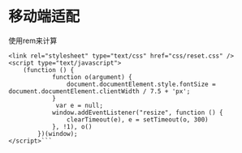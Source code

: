 # 移动端适配
使用rem来计算  
```<meta name="viewport" content="initial-scale=1,maximum-scale=1, minimum-scale=1">
<link rel="stylesheet" type="text/css" href="css/reset.css" />
<script type="text/javascript">     
    (function () {    
            function o(argument) {     
                document.documentElement.style.fontSize = document.documentElement.clientWidth / 7.5 + 'px';    
            }    
             var e = null;    
            window.addEventListener("resize", function () {    
                clearTimeout(e), e = setTimeout(o, 300)    
            }, !1), o()    
        })(window);    
</script>```   

